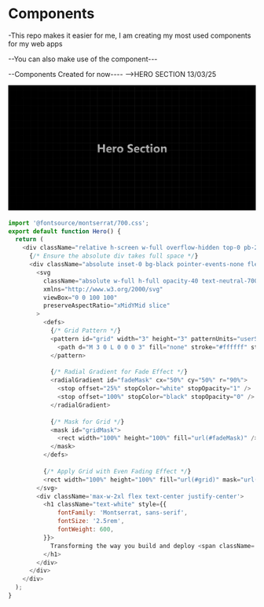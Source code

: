 # Components

-This repo makes it easier for me, I am creating my most used components for my web apps

--You can also make use of the component---

--Components Created for now----
-->HERO SECTION 13/03/25

![Hero Demo](https://github.com/amanzecodes/my-personal-components/blob/master/Screenshot%202025-03-13%20005023.png?raw=true)

```js
import '@fontsource/montserrat/700.css';
export default function Hero() {
  return (
    <div className="relative h-screen w-full overflow-hidden top-0 pb-20">
      {/* Ensure the absolute div takes full space */}
      <div className="absolute inset-0 bg-black pointer-events-none flex items-center justify-center">
        <svg
          className="absolute w-full h-full opacity-40 text-neutral-700"
          xmlns="http://www.w3.org/2000/svg"
          viewBox="0 0 100 100"
          preserveAspectRatio="xMidYMid slice"
        >
          <defs>
            {/* Grid Pattern */}
            <pattern id="grid" width="3" height="3" patternUnits="userSpaceOnUse">
              <path d="M 3 0 L 0 0 0 3" fill="none" stroke="#ffffff" strokeWidth="0.13" strokeOpacity="0.3" />
            </pattern>

            {/* Radial Gradient for Fade Effect */}
            <radialGradient id="fadeMask" cx="50%" cy="50%" r="90%">
              <stop offset="25%" stopColor="white" stopOpacity="1" />
              <stop offset="100%" stopColor="black" stopOpacity="0" />
            </radialGradient>

            {/* Mask for Grid */}
            <mask id="gridMask">
              <rect width="100%" height="100%" fill="url(#fadeMask)" />
            </mask>
          </defs>

          {/* Apply Grid with Even Fading Effect */}
          <rect width="100%" height="100%" fill="url(#grid)" mask="url(#gridMask)" />
        </svg>
        <div className='max-w-2xl flex text-center justify-center'>
          <h1 className="text-white" style={{
              fontFamily: 'Montserrat, sans-serif',
              fontSize: '2.5rem',
              fontWeight: 600,
          }}>
            Transforming the way you build and deploy <span className='text-white/25'>applications</span>
          </h1>
        </div>
      </div>
    </div>
  );
}
```


